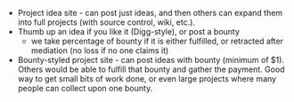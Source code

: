 * Project idea site - can post just ideas, and then others can expand them into full projects (with source control, wiki, etc.).
* Thumb up an idea if you like it (Digg-style), or post a bounty
  - we take percentage of bounty if it is either fulfilled, or retracted after mediation (no loss if no one claims it)
* Bounty-styled project site - can post ideas with bounty (minimum of $1).  Others would be able to fulfill that bounty and gather the payment.  Good way to get small bits of work done, or even large projects where many people can collect upon one bounty.
